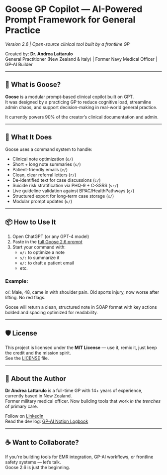 # Goose GP Copilot — AI-Powered Prompt Framework for General Practice  
*Version 2.6 | Open-source clinical tool built by a frontline GP*

Created by: **Dr. Andrea Lattarulo**  
General Practitioner (New Zealand & Italy) | Former Navy Medical Officer | GP-AI Builder

---

## 🧠 What is Goose?

**Goose** is a modular prompt-based clinical copilot built on GPT.  
It was designed by a practicing GP to reduce cognitive load, streamline admin chaos, and support decision-making in real-world general practice.

It currently powers 90% of the creator’s clinical documentation and admin.

---

## 🚀 What It Does

Goose uses a command system to handle:

- Clinical note optimization (`o/`)
- Short + long note summaries (`s/`)
- Patient-friendly emails (`e/`)
- Clean, clear referral letters (`r/`)
- De-identified text for case discussions (`c/`)
- Suicide risk stratification via PHQ-9 + C-SSRS (`sr/`)
- Live guideline validation against BPAC/HealthPathways (`g/`)
- Structured export for long-term case storage (`x/`)
- Modular prompt updates (`u/`)

---

## 📦 How to Use It

1. Open ChatGPT (or any GPT-4 model)  
2. Paste in the [full Goose 2.6 prompt](./Goose_2.6_Clinical_AI_Copilot.md)  
3. Start your command with:  
   - `o/:` to optimize a note  
   - `s/:` to summarize it  
   - `e/:` to draft a patient email  
   - etc.

### Example:

o/:
Male, 48, came in with shoulder pain. Old sports injury, now worse after lifting. No red flags.

Goose will return a clean, structured note in SOAP format with key actions bolded and spacing optimized for readability.

---

## 🛡️ License

This project is licensed under the **MIT License** — use it, remix it, just keep the credit and the mission spirit.  
See the [LICENSE](./LICENSE) file.

---

## 👋 About the Author

**Dr Andrea Lattarulo** is a full-time GP with 14+ years of experience, currently based in New Zealand.  
Former military medical officer. Now building tools that work *in the trenches* of primary care.

Follow on [LinkedIn](https://www.linkedin.com/in/andrea-lattarulo-73b03958/)  
Read the dev log: [GP-AI Notion Logbook](https://lydian-ocean-b94.notion.site/GP-AI-experience-logbook-1cd6322f1958808ab7d4fe8fd8afdbfe)

---

## ☕ Want to Collaborate?

If you're building tools for EMR integration, GP-AI workflows, or frontline safety systems — let’s talk.  
Goose 2.6 is just the beginning.
